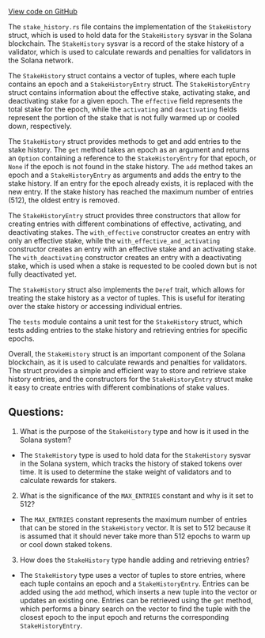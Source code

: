 [View code on GitHub](https://github.com/solana-labs/solana/blob/master/sdk/program/src/stake_history.rs)

The `stake_history.rs` file contains the implementation of the `StakeHistory` struct, which is used to hold data for the `StakeHistory` sysvar in the Solana blockchain. The `StakeHistory` sysvar is a record of the stake history of a validator, which is used to calculate rewards and penalties for validators in the Solana network.

The `StakeHistory` struct contains a vector of tuples, where each tuple contains an epoch and a `StakeHistoryEntry` struct. The `StakeHistoryEntry` struct contains information about the effective stake, activating stake, and deactivating stake for a given epoch. The `effective` field represents the total stake for the epoch, while the `activating` and `deactivating` fields represent the portion of the stake that is not fully warmed up or cooled down, respectively.

The `StakeHistory` struct provides methods to get and add entries to the stake history. The `get` method takes an epoch as an argument and returns an `Option` containing a reference to the `StakeHistoryEntry` for that epoch, or `None` if the epoch is not found in the stake history. The `add` method takes an epoch and a `StakeHistoryEntry` as arguments and adds the entry to the stake history. If an entry for the epoch already exists, it is replaced with the new entry. If the stake history has reached the maximum number of entries (512), the oldest entry is removed.

The `StakeHistoryEntry` struct provides three constructors that allow for creating entries with different combinations of effective, activating, and deactivating stakes. The `with_effective` constructor creates an entry with only an effective stake, while the `with_effective_and_activating` constructor creates an entry with an effective stake and an activating stake. The `with_deactivating` constructor creates an entry with a deactivating stake, which is used when a stake is requested to be cooled down but is not fully deactivated yet.

The `StakeHistory` struct also implements the `Deref` trait, which allows for treating the stake history as a vector of tuples. This is useful for iterating over the stake history or accessing individual entries.

The `tests` module contains a unit test for the `StakeHistory` struct, which tests adding entries to the stake history and retrieving entries for specific epochs.

Overall, the `StakeHistory` struct is an important component of the Solana blockchain, as it is used to calculate rewards and penalties for validators. The struct provides a simple and efficient way to store and retrieve stake history entries, and the constructors for the `StakeHistoryEntry` struct make it easy to create entries with different combinations of stake values.
## Questions: 
 1. What is the purpose of the `StakeHistory` type and how is it used in the Solana system?
- The `StakeHistory` type is used to hold data for the `StakeHistory` sysvar in the Solana system, which tracks the history of staked tokens over time. It is used to determine the stake weight of validators and to calculate rewards for stakers.

2. What is the significance of the `MAX_ENTRIES` constant and why is it set to 512?
- The `MAX_ENTRIES` constant represents the maximum number of entries that can be stored in the `StakeHistory` vector. It is set to 512 because it is assumed that it should never take more than 512 epochs to warm up or cool down staked tokens.

3. How does the `StakeHistory` type handle adding and retrieving entries?
- The `StakeHistory` type uses a vector of tuples to store entries, where each tuple contains an epoch and a `StakeHistoryEntry`. Entries can be added using the `add` method, which inserts a new tuple into the vector or updates an existing one. Entries can be retrieved using the `get` method, which performs a binary search on the vector to find the tuple with the closest epoch to the input epoch and returns the corresponding `StakeHistoryEntry`.